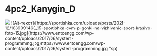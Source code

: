 # 4pc2_Kanygin_D
<img src="https://github.com/blackcater/blackcater/raw/main/images/Hi.gif"/>
![Alt-текст]([https://sportishka.com/uploads/posts/2021-12/1639091463_15-sportishka-com-p-gonki-na-vizhivanie-sport-krasivo-foto-15.jpg](https://www.entcengg.com/wp-content/uploads/2017/06/system-programming.jpg)https://www.entcengg.com/wp-content/uploads/2017/06/system-programming.jpg "sp)
